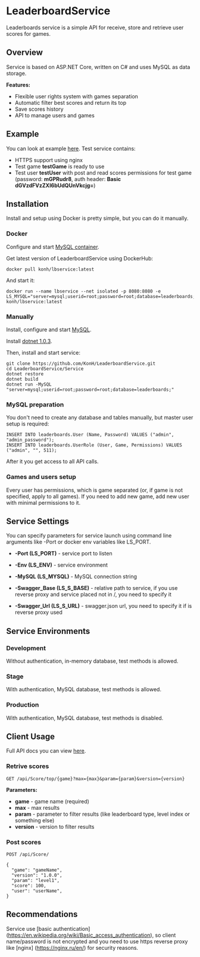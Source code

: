 # LeaderboardService

Leaderboards service is a simple API for receive, store and retrieve user scores for games.

## Overview

Service is based on ASP.NET Core, written on C# and uses MySQL as data storage.

**Features:**

- Flexible user rights system with games separation
- Automatic filter best scores and return its top
- Save scores history
- API to manage users and games

## Example

You can look at example [here](https://konhit.xyz/lbservice/swagger/ui/index.html). Test service contains:

- HTTPS support using nginx
- Test game **testGame** is ready to use
- Test user **testUser** with post and read scores permissions for test game (password: **mGPRudr8**, auth header: **Basic dGVzdFVzZXI6bUdQUnVkcjg=**)


## Installation

Install and setup using Docker is pretty simple, but you can do it manually.

### Docker

Configure and start [MySQL container](https://hub.docker.com/_/mysql/).

Get latest version of LeaderboardService using DockerHub:

```
docker pull konh/lbservice:latest
```

And start it:

```
docker run --name lbservice --net isolated -p 8080:8080 -e LS_MYSQL="server=mysql;userid=root;password=root;database=leaderboards;" konh/lbservice:latest
```

### Manually

Install, configure and start [MySQL](https://www.mysql.com/).

Install [dotnet 1.0.3](https://www.microsoft.com/net/download/core).

Then, install and start service:

```
git clone https://github.com/KonH/LeaderboardService.git
cd LeaderboardService/Service
dotnet restore
dotnet build
dotnet run -MySQL "server=mysql;userid=root;password=root;database=leaderboards;"
```

### MySQL preparation

You don't need to create any database and tables manually, but master user setup is required:

```
INSERT INTO leaderboards.User (Name, Password) VALUES ("admin", "admin_password");
INSERT INTO leaderboards.UserRole (User, Game, Permissions) VALUES ("admin", "", 511);
```

After it you get access to all API calls.

### Games and users setup

Every user has permissions, which is game separated (or, if game is not specified, apply to all games). If you need to add new game, add new user with minimal permissions to it.

## Service Settings

You can specify parameters for service launch using command line arguments like -Port or docker env variables like LS_PORT.

- **-Port (LS_PORT)** - service port to listen

- **-Env (LS_ENV)** - service environment

- **-MySQL (LS_MYSQL)** - MySQL connection string

- **-Swagger_Base (LS\_S\_BASE)** - relative path to service, if you use reverse proxy and service placed not in /, you need to specify it

- **-Swagger_Url (LS\_S\_URL)** - swagger.json url, you need to specify it if is reverse proxy used

## Service Environments

### Development

Without authentication, in-memory database, test methods is allowed.

### Stage

With authentication, MySQL database, test methods is allowed.

### Production

With authentication, MySQL database, test methods is disabled.

## Client Usage

Full API docs you can view [here](https://konhit.xyz/lbservice/swagger/ui/index.html).

### Retrive scores

```
GET /api/Score/top/{game}?max={max}&param={param}&version={version}
```

**Parameters:**

- **game** - game name (required)
- **max** - max results
- **param** - parameter to filter results (like leaderboard type, level index or something else)
- **version** - version to filter results

### Post scores

```
POST /api/Score/
```
```
{
  "game": "gameName",
  "version": "1.0.0",
  "param": "level1",
  "score": 100,
  "user": "userName",
}
```


## Recommendations

Service use [basic authentication] (https://en.wikipedia.org/wiki/Basic_access_authentication), so client name/password is not encrypted and you need to use https reverse proxy like [nginx] (https://nginx.ru/en/) for security reasons.
